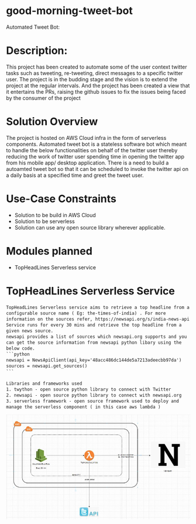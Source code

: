 # good-morning-tweet-bot

Automated Tweet Bot:

# Description:
This project has been created to automate some of the user context twitter tasks such as tweeting, re-tweeting, direct messages to a specific twitter user. The project is in the budding stage and the vision is to extend the project at the regular intervals. And the project has been created a view that it entertains the PRs, raising the github issues to fix the issues being faced by the consumer of the project

# Solution Overview
The project is hosted on AWS Cloud infra in the form of serverless components. Automated tweet bot is a stateless software bot which meant to handle the below functionalities on behalf of the twitter user thereby reducing the work of twitter user spending time in opening the twitter app from his mobile app/ desktop application. There is a need to build a autoamted tweet bot so that it can be scheduled to invoke the twitter api on a daily basis at a specified time and greet the tweet user. 

# Use-Case Constraints
- Solution to be build in AWS Cloud
- Solution to be serverless
- Solution can use any open source library wherever applicable.

# Modules planned
- TopHeadLines Serverless service

# TopHeadLines Serverless Service
    TopHeadLines Serverless service aims to retrieve a top headline from a configurable source name ( Eg: the-times-of-india) . For more information on the sources refer, https://newsapi.org/s/india-news-api
    Service runs for every 30 mins and retrieve the top headline from a given news source.
    newsapi provides a list of sources which newsapi.org supports and you can get the source information from newsapi python libary using the below code.
    ```python
    newsapi = NewsApiClient(api_key='48acc486dc144de5a7213adeecbb97da')
    sources = newsapi.get_sources()
    ```
        
    Libraries and frameworks used
    1. twython - open source python library to connect with Twitter
    2. newsapi - open source python library to connect with newsapi.org
    3. serverless framework - open source framework used to deploy and manage the serverless component ( in this case aws lambda )
 
![Image description](images/Solution.JPG)





